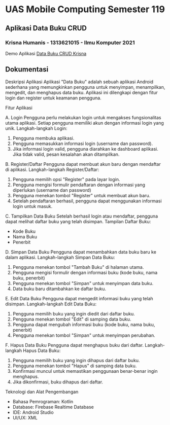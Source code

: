 # UAS Mobile Computing Semester 119
## Aplikasi Data Buku CRUD

### Krisna Humanis - 1313621015 - Ilmu Komputer 2021

Demo Aplikasi [Data Buku CRUD Krisna](https://youtu.be/RN1t-o1GjAY)

## Dokumentasi

Deskripsi Aplikasi
Aplikasi "Data Buku" adalah sebuah aplikasi Android sederhana yang memungkinkan pengguna untuk menyimpan, menampilkan, mengedit, dan menghapus data buku. Aplikasi ini dilengkapi dengan fitur login dan register untuk keamanan pengguna.

 Fitur Aplikasi
 
A.	Login
Pengguna perlu melakukan login untuk mengakses fungsionalitas utama aplikasi. Setiap pengguna memiliki akun dengan informasi login yang unik.
 	Langkah-langkah Login:
 1.	Pengguna membuka aplikasi.
 2.	Pengguna memasukkan informasi login (username dan password).
 3.	Jika informasi login valid, pengguna diarahkan ke dashboard aplikasi. Jika tidak valid, pesan kesalahan akan ditampilkan.

B.	Register/Daftar
Pengguna dapat membuat akun baru dengan mendaftar di aplikasi.
 	Langkah-langkah Register/Daftar:
 1.	Pengguna memilih opsi "Register" pada layar login.
 2.	Pengguna mengisi formulir pendaftaran dengan informasi yang diperlukan (username dan password)
 3.	Pengguna menekan tombol "Register" untuk membuat akun baru.
 4.	Setelah pendaftaran berhasil, pengguna dapat menggunakan informasi login untuk masuk.

C.	Tampilkan Data Buku
Setelah berhasil login atau mendaftar, pengguna dapat melihat daftar buku yang telah disimpan.
 	Tampilan Daftar Buku:
 - Kode Buku
 - Nama Buku
 - Penerbit

D. Simpan Data Buku
Pengguna dapat menambahkan data buku baru ke dalam aplikasi.
  Langkah-langkah Simpan Data Buku:
 1.	Pengguna menekan tombol "Tambah Buku" di halaman utama.
 2.	Pengguna mengisi formulir dengan informasi buku (kode buku, nama buku, penerbit)
 3.	Pengguna menekan tombol "Simpan" untuk menyimpan data buku.
 4.	Data buku baru ditambahkan ke daftar buku.

E. Edit Data Buku
Pengguna dapat mengedit informasi buku yang telah disimpan.
  Langkah-langkah Edit Data Buku:
 1.	Pengguna memilih buku yang ingin diedit dari daftar buku.
 2.	Pengguna menekan tombol "Edit" di samping data buku.
 3.	Pengguna dapat mengubah informasi buku (kode buku, nama buku, penerbit)
 4.	Pengguna menekan tombol "Simpan" untuk menyimpan perubahan.

F. Hapus Data Buku
Pengguna dapat menghapus buku dari daftar.
 	Langkah-langkah Hapus Data Buku:
 1.	Pengguna memilih buku yang ingin dihapus dari daftar buku.
 2.	Pengguna menekan tombol "Hapus" di samping data buku.
 3.	Konfirmasi muncul untuk memastikan penggunaan benar-benar ingin menghapus.
 4.	Jika dikonfirmasi, buku dihapus dari daftar.

 Teknologi dan Alat Pengembangan
- Bahasa Pemrograman: Kotlin
- Database: Firebase Realtime Database
- IDE: Android Studio
- UI/UX: XML
